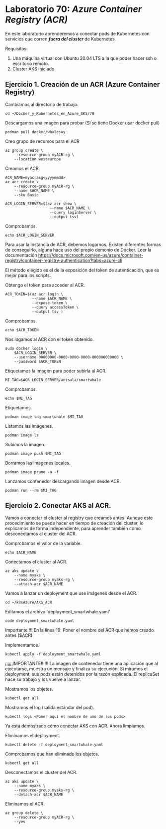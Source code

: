 # Laboratorio 70: ***Azure Container Registry (ACR)***
 
En este laboratorio aprenderemos a conectar pods de Kubernetes con servicios que corren ***fuera del cluster*** de Kubernetes.

Requisitos:

1. Una máquina virtual con Ubuntu 20.04 LTS a la que poder hacer ssh o escritorio remoto.
2. Cluster AKS iniciado.


## Ejercicio 1. Creación de un ACR (Azure Container Registry)

Cambiamos al directorio de trabajo:

```
cd ~/Docker_y_Kubernetes_en_Azure_AKS/70
```

Descargamos una imagen para probar (Si se tiene Docker usar docker pull)
```
podman pull docker/whalesay
```


Creo grupo de recursos para el ACR

```
az group create \
    --resource-group myACR-rg \
    --location westeurope
```


Creamos el ACR.

```
ACR_NAME=myacrasg<yyyymmdd>
az acr create \
    --resource-group myACR-rg \
    --name $ACR_NAME \
    --sku Basic
```
```
ACR_LOGIN_SERVER=$(az acr show \
                    --name $ACR_NAME \
                    --query loginServer \
                    --output tsv)
```

Comprobamos.

```
echo $ACR_LOGIN_SERVER
```

Para usar la instancia de ACR, debemos logarnos. Existen diferentes formas de conseguirlo, alguna hace uso del propio demonio de Docker. Leer la documentación https://docs.microsoft.com/en-us/azure/container-registry/container-registry-authentication?tabs=azure-cli

El método elegido es el de la exposición del token de autenticación, que es mejor para los scripts.

Obtengo el token para acceder al ACR.
```
ACR_TOKEN=$(az acr login \
            --name $ACR_NAME \
            --expose-token \
            --query accessToken \
            --output tsv )
```

Comprobamos.

```
echo $ACR_TOKEN
```

Nos logamos al ACR con el token obtenido.

```
sudo docker login \
    $ACR_LOGIN_SERVER \
    --username 00000000-0000-0000-0000-000000000000 \
    --password $ACR_TOKEN
```

Etiquetamos la imagen para poder subirla al ACR. 

```
MI_TAG=$ACR_LOGIN_SERVER/antsala/smartwhale
```

Comprobamos.
```
echo $MI_TAG
```

Etiquetamos.
```
podman image tag smartwhale $MI_TAG
```

Listamos las imágenes.
```
podman image ls
```

Subimos la imagen.
```
podman image push $MI_TAG
```

Borramos las imagenes locales.
```
podman image prune -a -f
```

Lanzamos contenedor descargando imagen desde ACR.
```
podman run --rm $MI_TAG
```



## Ejercicio 2. Conectar AKS al ACR.


Vamos a conectar el cluster al registry que creamos antes.  Aunque este procedimiento se puede hacer en tiempo de creación del cluster, lo explicamos de forma independiente, para aprender también como desconectamos al cluster del ACR.

Comprobamos el valor de la variable.

```
echo $ACR_NAME
```

Conectamos el cluster al ACR.

```
az aks update \
    --name myaks \
    --resource-group myaks-rg \
    --attach-acr $ACR_NAME
```

Vamos a lanzar un deployment que use imágenes desde el ACR.

```
cd ~/k8sAzure/AKS_ACR
```

Editamos el archivo 'deployment_smartwhale.yaml'

```
code deployment_smartwhale.yaml
```

Importante !!! En la línea 19: Poner el nombre del ACR que hemos creado antes ($ACR)

Implementamos.

```
kubectl apply -f deployment_smartwhale.yaml
```


¡¡¡¡¡¡IMPORTANTE!!!!!!
La imagen de contenedor tiene una aplicación que al ejecutarse, muestra un mensaje y finaliza su ejecución. Si miramos el deployment, sus pods están detenidos por la razón explicada. El replicaSet hace su trabajo y los vuelve a lanzar. 

Mostramos los objetos.

```
kubectl get all
```

Mostramos el log (salida estándar del pod).

```
kubectl logs <Poner aquí el nombre de uno de los pods>
```

Ya está demostrado cómo conectar AKS con ACR. Ahora limpiamos.

Eliminamos el deployment.

```
kubectl delete -f deployment_smartwhale.yaml
```

Comprobamos que han eliminado los objetos.

```
kubectl get all
```

Desconectamos el cluster del ACR.

```
az aks update \
    --name myaks \
    --resource-group myaks-rg \
    --detach-acr $ACR_NAME
```

Eliminamos el ACR.

```
az group delete \
    --resource-group myACR-rg \
    --yes
```
